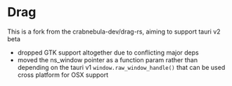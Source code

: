 # Drag

This is a fork from the crabnebula-dev/drag-rs, aiming to support tauri v2 beta

- dropped GTK support altogether due to conflicting major deps
- moved the ns_window pointer as a function param rather than depending on the
  tauri v1 `window.raw_window_handle()` that can be used cross platform for OSX
  support
